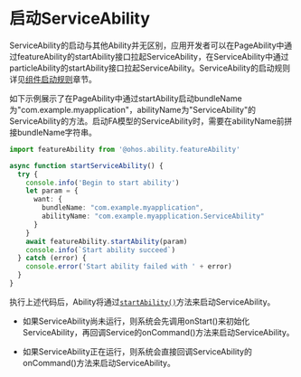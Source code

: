 # 启动ServiceAbility


ServiceAbility的启动与其他Ability并无区别，应用开发者可以在PageAbility中通过featureAbility的startAbility接口拉起ServiceAbility，在ServiceAbility中通过particleAbility的startAbility接口拉起ServiceAbility。ServiceAbility的启动规则详见[组件启动规则](component-startup-rules.md)章节。


如下示例展示了在PageAbility中通过startAbility启动bundleName为"com.example.myapplication"，abilityName为"ServiceAbility"的ServiceAbility的方法。启动FA模型的ServiceAbility时，需要在abilityName前拼接bundleName字符串。

```ts
import featureAbility from '@ohos.ability.featureAbility'

async function startServiceAbility() {
  try {
    console.info('Begin to start ability')
    let param = {
      want: {
        bundleName: "com.example.myapplication",
        abilityName: "com.example.myapplication.ServiceAbility"
      }
    }
    await featureAbility.startAbility(param)
    console.info(`Start ability succeed`)
  } catch (error) {
    console.error('Start ability failed with ' + error)
  }
}
```


执行上述代码后，Ability将通过[`startAbility()`](../reference/apis/js-apis-inner-application-uiAbilityContext.md#uiabilitycontextstartability)方法来启动ServiceAbility。


- 如果ServiceAbility尚未运行，则系统会先调用onStart()来初始化ServiceAbility，再回调Service的onCommand()方法来启动ServiceAbility。

- 如果ServiceAbility正在运行，则系统会直接回调ServiceAbility的onCommand()方法来启动ServiceAbility。
